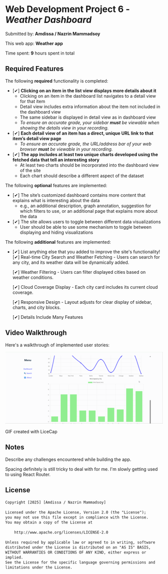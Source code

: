# Web Development Project 6 - *Weather Dashboard*

Submitted by: **Amdissa / Nazrin Mammadsoy**

This web app: **Weather app**

Time spent: **9** hours spent in total

## Required Features

The following **required** functionality is completed:

- [✔] **Clicking on an item in the list view displays more details about it**
  - Clicking on an item in the dashboard list navigates to a detail view for that item
  - Detail view includes extra information about the item not included in the dashboard view
  - The same sidebar is displayed in detail view as in dashboard view
  - *To ensure an accurate grade, your sidebar **must** be viewable when showing the details view in your recording.*
- [✔] **Each detail view of an item has a direct, unique URL link to that item’s detail view page**
  -  *To ensure an accurate grade, the URL/address bar of your web browser **must** be viewable in your recording.*
- [✔] **The app includes at least two unique charts developed using the fetched data that tell an interesting story**
  - At least two charts should be incorporated into the dashboard view of the site
  - Each chart should describe a different aspect of the dataset


The following **optional** features are implemented:

- [✔] The site’s customized dashboard contains more content that explains what is interesting about the data 
  - e.g., an additional description, graph annotation, suggestion for which filters to use, or an additional page that explains more about the data
- [✔] The site allows users to toggle between different data visualizations
  - User should be able to use some mechanism to toggle between displaying and hiding visualizations 

  
The following **additional** features are implemented:

* [✔] List anything else that you added to improve the site's functionality!
    [✔] Real-time City Search and Weather Fetching
      - Users can search for any city, and its weather data will be dynamically added.

    [✔] Weather Filtering
      - Users can filter displayed cities based on weather conditions.

    [✔] Cloud Coverage Display
      - Each city card includes its current cloud coverage.

    [✔] Responsive Design
      - Layout adjusts for clear display of sidebar, charts, and city blocks.

    [✔] Details Include Many Features



## Video Walkthrough

Here's a walkthrough of implemented user stories:

<img src='https://github.com/amdissa/Web-102-Assignments/blob/main/Project%206/walkthrough_project_6.gif' title='Video Walkthrough' width='' alt='Video Walkthrough' />

<!-- Replace this with whatever GIF tool you used! -->
GIF created with LiceCap  
<!-- Recommended tools:
[Kap](https://getkap.co/) for macOS
[ScreenToGif](https://www.screentogif.com/) for Windows
[peek](https://github.com/phw/peek) for Linux. -->

## Notes

Describe any challenges encountered while building the app.

Spacing definitely is still tricky to deal with for me. I'm slowly getting used to using React Router.

## License

    Copyright [2025] [Amdissa / Nazrin Mammadsoy]

    Licensed under the Apache License, Version 2.0 (the "License");
    you may not use this file except in compliance with the License.
    You may obtain a copy of the License at

        http://www.apache.org/licenses/LICENSE-2.0

    Unless required by applicable law or agreed to in writing, software
    distributed under the License is distributed on an "AS IS" BASIS,
    WITHOUT WARRANTIES OR CONDITIONS OF ANY KIND, either express or implied.
    See the License for the specific language governing permissions and
    limitations under the License.